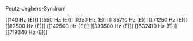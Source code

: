 Peutz-Jeghers-Syndrom

[[140 Hz (E)]]
[[550 Hz (E)]]
[[950 Hz (E)]]
[[35710 Hz (E)]]
[[71250 Hz (E)]]
[[82500 Hz (E)]]
[[142500 Hz (E)]]
[[393500 Hz (E)]]
[[632410 Hz (E)]]
[[719340 Hz (E)]]